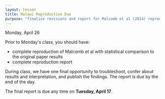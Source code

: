 ```yaml
---
layout: lesson
title: Malawi Reproduction Due
purpose: "finalize revisions and report for Malcomb et al (2014) reproduction"
---
```


Monday, April 26

Prior to Monday's class, you should have:

* complete reproduction of Malcomb et al with statistical comparison to the original paper results
* complete reproduction report

During class, we have one final opportunity to troubleshoot, confer about results and interpretation, and publish the findings. The report is due by the end of the day.

The final report is due any time on **Tuesday, April 17**.